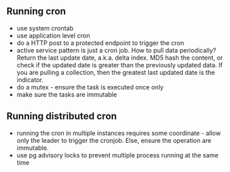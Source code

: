 ## Running cron

- use system crontab
- use application level cron
- do a HTTP post to a protected endpoint to trigger the cron
- active service pattern is just a cron job. How to pull data periodically? Return the last update date, a.k.a. delta index. MD5 hash the content, or check if the updated date is greater than the previously updated data. If you are pulling a collection, then the greatest last updated date is the indicator.
- do a mutex - ensure the task is executed once only
- make sure the tasks are immutable


## Running distributed cron

- running the cron in multiple instances requires some coordinate - allow only the leader to trigger the cronjob. Else, ensure the operation are immutable.
- use pg advisory locks to prevent multiple process running at the same time
